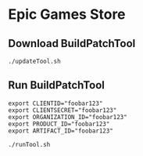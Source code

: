 # Epic Games Store


## Download BuildPatchTool

```shell
./updateTool.sh
```

## Run BuildPatchTool

```shell
export CLIENTID="foobar123"
export CLIENTSECRET="foobar123"
export ORGANIZATION_ID="foobar123"
export PRODUCT_ID="foobar123"
export ARTIFACT_ID="foobar123"
```

```shell
./runTool.sh
```
